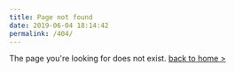 ```yaml
---
title: Page not found
date: 2019-06-04 18:14:42
permalink: /404/
---
```

The page you're looking for does not exist.
<a href="../">back to home ></a>
